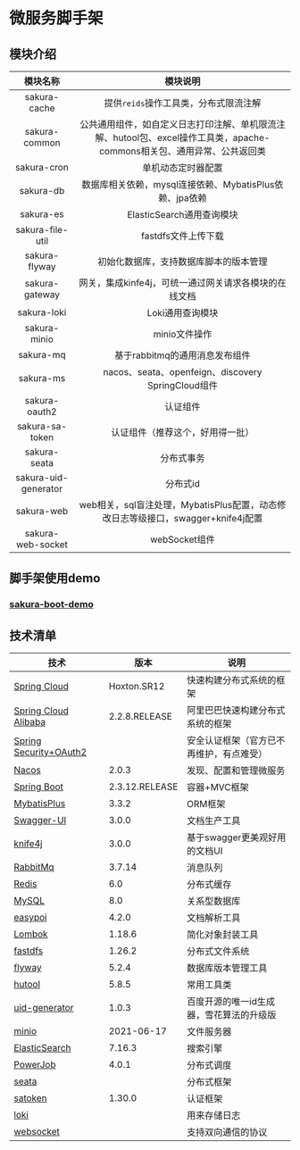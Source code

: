 # 微服务脚手架

## 模块介绍

| 模块名称                 | 模块说明                                                                     |
|:--------------------:|:------------------------------------------------------------------------:|
| sakura-cache         | 提供`reids`操作工具类，分布式限流注解                                                   |
| sakura-common        | 公共通用组件，如自定义日志打印注解、单机限流注解、hutool包、excel操作工具类，apache-commons相关包、通用异常、公共返回类 |
| sakura-cron          | 单机动态定时器配置                                                                |
| sakura-db            | 数据库相关依赖，mysql连接依赖、MybatisPlus依赖、jpa依赖                                    |
| sakura-es            | ElasticSearch通用查询模块                                                      |
| sakura-file-util     | fastdfs文件上传下载                                                            |
| sakura-flyway        | 初始化数据库，支持数据库脚本的版本管理                                                      |
| sakura-gateway       | 网关，集成kinfe4j，可统一通过网关请求各模块的在线文档                                           |
| sakura-loki          | Loki通用查询模块                                                               |
| sakura-minio         | minio文件操作                                                                |
| sakura-mq            | 基于rabbitmq的通用消息发布组件                                                      |
| sakura-ms            | nacos、seata、openfeign、discovery SpringCloud组件                            |
| sakura-oauth2        | 认证组件                                                                     |
| sakura-sa-token      | 认证组件（推荐这个，好用得一批）                                                         |
| sakura-seata         | 分布式事务                                                                    |
| sakura-uid-generator | 分布式id                                                                    |
| sakura-web           | web相关，sql盲注处理，MybatisPlus配置，动态修改日志等级接口，swagger+knife4j配置                 |
| sakura-web-socket    | webSocket组件                                                              |

## 脚手架使用demo

### [sakura-boot-demo](https://github.com/yanjingfan/sakura-boot-demo)

## 技术清单

| 技术                                                                                                      | 版本             | 说明                    |
| ------------------------------------------------------------------------------------------------------- | -------------- | --------------------- |
| [Spring Cloud](https://spring.io/projects/spring-cloud)                                                 | Hoxton.SR12    | 快速构建分布式系统的框架          |
| [Spring Cloud Alibaba](https://spring.io/projects/spring-cloud-alibaba)                                 | 2.2.8.RELEASE  | 阿里巴巴快速构建分布式系统的框架      |
| [Spring Security+OAuth2](https://spring.io/projects/spring-authorization-server)                        |                | 安全认证框架（官方已不再维护，有点难受）  |
| [Nacos](https://nacos.io/zh-cn/docs/quick-start.html)                                                   | 2.0.3          | 发现、配置和管理微服务           |
| [Spring Boot](https://spring.io/projects/spring-boot)                                                   | 2.3.12.RELEASE | 容器+MVC框架              |
| [MybatisPlus](https://baomidou.com/)                                                                    | 3.3.2          | ORM框架                 |
| [Swagger-UI](https://swagger.io/docs/)                                                                  | 3.0.0          | 文档生产工具                |
| [knife4j](https://doc.xiaominfo.com/)                                                                   | 3.0.0          | 基于swagger更美观好用的文档UI   |
| [RabbitMq](https://docs.spring.io/spring-boot/docs/current/reference/html/features.html#messaging.amqp) | 3.7.14         | 消息队列                  |
| [Redis](https://redis.io/documentation)                                                                 | 6.0            | 分布式缓存                 |
| [MySQL](http://www.deituicms.com/mysql8cn/cn/web.html)                                                  | 8.0            | 关系型数据库                |
| [easypoi](https://gitee.com/lemur/easypoi)                                                              | 4.2.0          | 文档解析工具                |
| [Lombok](https://projectlombok.org/features/all)                                                        | 1.18.6         | 简化对象封装工具              |
| [fastdfs](https://github.com/happyfish100/fastdfs)                                                      | 1.26.2         | 分布式文件系统               |
| [flyway](https://flywaydb.org/documentation/)                                                           | 5.2.4          | 数据库版本管理工具             |
| [hutool](https://hutool.cn/docs/#/)                                                                     | 5.8.5          | 常用工具类                 |
| [uid-generator](https://github.com/baidu/uid-generator)                                                 | 1.0.3          | 百度开源的唯一id生成器，雪花算法的升级版 |
| [minio](https://docs.min.io/)                                                                           | 2021-06-17     | 文件服务器                 |
| [ElasticSearch](https://www.elastic.co/guide/index.html)                                                | 7.16.3         | 搜索引擎                  |
| [PowerJob](https://github.com/PowerJob/PowerJob)                                                        | 4.0.1          | 分布式调度                 |
| [seata](https://seata.io/zh-cn/)                                                                        |                | 分布式框架                 |
| [satoken](https://sa-token.dev33.cn/)                                                                   | 1.30.0         | 认证框架                  |
| [loki](https://github.com/grafana/loki)                                                                 |                | 用来存储日志                |
| [websocket](https://spring.io/guides/gs/messaging-stomp-websocket/)                                     |                | 支持双向通信的协议             |
